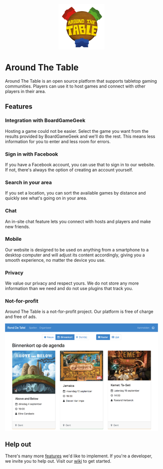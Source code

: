 <p align="center">
    <img src="Documentation/README/logo.png" width="150px" alt="logo">
</p>

# Around The Table

Around The Table is an open source platform that supports tabletop gaming communities. Players can use it to host games and connect with other players in their area.

## Features

### Integration with BoardGameGeek

Hosting a game could not be easier. Select the game you want from the results provided by BoardGameGeek and we'll do the rest. This means less information for you to enter and less room for errors.

### Sign in with Facebook

If you have a Facebook account, you can use that to sign in to our website. If not, there's always the option of creating an account yourself.

### Search in your area

If you set a location, you can sort the available games by distance and quickly see what's going on in your area.

### Chat

An in-site chat feature lets you connect with hosts and players and make new friends.

### Mobile

Our website is designed to be used on anything from a smartphone to a desktop computer and will adjust its content accordingly, giving you a smooth experience, no matter the device you use.

### Privacy

We value our privacy and respect yours. We do not store any more information than we need and do not use plugins that track you.

### Not-for-profit

Around The Table is a not-for-profit project. Our platform is free of charge and free of ads.

<p align="center">
    <img src="Documentation/README/screenshot.png" alt="A screenshot from our Flemish/Dutch site">
</p>

## Help out

There's many more [features](https://github.com/pwsacademy/around-the-table/labels/Feature) we'd like to implement. If you're a developer, we invite you to help out. Visit our [wiki](https://github.com/pwsacademy/around-the-table/wiki) to get started.
